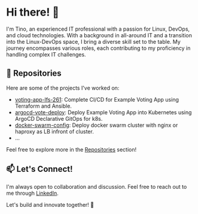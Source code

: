 # Hi there! 👋

I'm Tino, an experienced IT professional with a passion for Linux, DevOps, and cloud technologies. With a background in all-around IT and a transition into the Linux-DevOps space, I bring a diverse skill set to the table. My journey encompasses various roles, each contributing to my proficiency in handling complex IT challenges.

## 📂 Repositories

Here are some of the projects I've worked on:

- [voting-app-lfs-261](https://github.com/tinhutins/voting-app-lfs261): Complete CI/CD for Example Voting App using Terraform and Ansible.
- [argocd-vote-deploy](https://github.com/tinhutins/argocd-vote-deploy): Deploy Example Voting App into Kubernetes using ArgoCD Declarative GitOps for k8s.
- [docker-swarm-config](https://github.com/tinhutins/docker-swarm-config): Deploy docker swarm cluster with nginx or haproxy as LB infront of cluster.
- ...

Feel free to explore more in the [Repositories](https://github.com/tinhutins?tab=repositories) section!

## 📫 Let's Connect!

I'm always open to collaboration and discussion. Feel free to reach out to me through [LinkedIn](https://www.linkedin.com/in/tino-hutinski/).

Let's build and innovate together! 🚀

<!--
**tinhutins/tinhutins** is a ✨ _special_ ✨ repository because its `README.md` (this file) appears on your GitHub profile.

Here are some ideas to get you started:

- 🔭 I’m currently working on ...
- 🌱 I’m currently learning ...
- 👯 I’m looking to collaborate on ...
- 🤔 I’m looking for help with ...
- 💬 Ask me about ...
- 📫 How to reach me: ...
- 😄 Pronouns: ...
- ⚡ Fun fact: ...
-->

